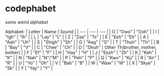 # codephabet

*some weird alphabet*

Alphabet:
| Letter | Name | Sound |
| --- | --- | --- |
| O | "Owo" | "Ooh" |
| I | "Igh" | "Ih" |
| L | "Lay" | "L" |
| Z | "Zaa" | "Ts" |
| E | "Eeh" | "Eh" |
| A | "Aah" | "Uh" |
| S | "Shigh" | "Sh" |
| G | "Aag" | "G" |
| T | "Thuh" | "Th" |
| B | "Bay" | "V" |
| C | "Chee" | "Ch" |
| D | "Dhuh" | Other Th(brother, mother, bother) |
| F | "Ef" | "F" |
| H | "Hay" | "H" |
| J | "Eezh" | "Zh" |
| K | "Keh" | "K" |
| N | "Nah" | "N"/"M" |
| P | "Peh" | "P" |
| Q | "Kwo" | "Ku" |
| R | "Air" | "R" |
| U | "Yo" | "Oh" |
| V | "Bab" | "B" |
| W | "Waw" | "W" |
| X | "Skye" | "Sk" |
| Y | "Yay" | "Y" |
